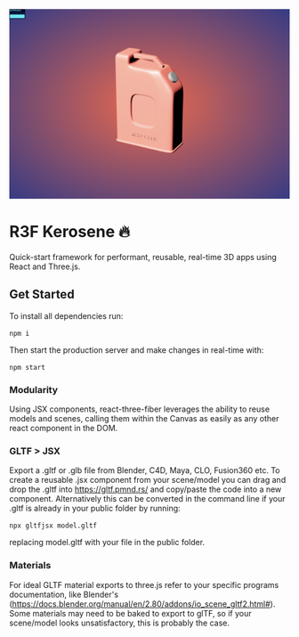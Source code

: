 ![r3f-kerosene](r3f-kerosene-cover.png)

# R3F Kerosene :fire:

Quick-start framework for performant, reusable, real-time 3D apps using React and Three.js.

## Get Started

To install all dependencies run:
```
npm i
```
Then start the production server and make changes in real-time with:
```
npm start
```

### Modularity

Using JSX components, react-three-fiber leverages the ability to reuse models and scenes, calling them within the Canvas as easily as any other react component in the DOM.

### GLTF > JSX

Export a .gltf or .glb file from Blender, C4D, Maya, CLO, Fusion360 etc. To create a reusable .jsx component from your scene/model you can drag and drop the .gltf into https://gltf.pmnd.rs/ and copy/paste the code into a new component. Alternatively this can be converted in the command line if your .gltf is already in your public folder by running:
```
npx gltfjsx model.gltf
```
replacing model.gltf with your file in the public folder.

### Materials

For ideal GLTF material exports to three.js refer to your specific programs documentation, like Blender's (https://docs.blender.org/manual/en/2.80/addons/io_scene_gltf2.html#). Some materials may need to be baked to export to glTF, so if your scene/model looks unsatisfactory, this is probably the case.
